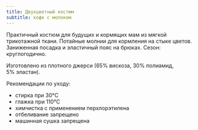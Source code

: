 ```yaml
---
title: Двухцветный костюм
subtitle: кофе с молоком
---
```


Практичный костюм для будущих и кормящих мам из мягкой трикотажной ткани. Потайные молнии для кормления на стыке цветов. Заниженная посадка и эластичный пояс на брюках. Сезон: круглогодично.

Изготовлено из плотного джерси (65% вискоза, 30% полиамид, 5% эластан).

Рекомендации по уходу:

- стирка при 30°C
- глажка при 110°C
- химчистка с применением перхлорэтилена
- отбеливание запрещено
- машинная сушка запрещена